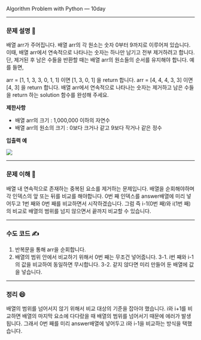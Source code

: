 Algorithm Problem with Python — 10day

***


### **문제 설명 📖**

배열 arr가 주어집니다. 배열 arr의 각 원소는 숫자 0부터 9까지로 이루어져 있습니다. 이때, 배열 arr에서 연속적으로 나타나는 숫자는 하나만 남기고 전부 제거하려고 합니다. 단, 제거된 후 남은 수들을 반환할 때는 배열 arr의 원소들의 순서를 유지해야 합니다. 예를 들면,

arr = [1, 1, 3, 3, 0, 1, 1] 이면 [1, 3, 0, 1] 을 return 합니다.
arr = [4, 4, 4, 3, 3] 이면 [4, 3] 을 return 합니다.
배열 arr에서 연속적으로 나타나는 숫자는 제거하고 남은 수들을 return 하는 solution 함수를 완성해 주세요.


**제한사항**

- 배열 arr의 크기 : 1,000,000 이하의 자연수
- 배열 arr의 원소의 크기 : 0보다 크거나 같고 9보다 작거나 같은 정수 

**입출력 예**

![](https://images.velog.io/images/qmasem/post/d9bd1ef4-881f-4281-9fdb-f4199ae8e09f/%E1%84%89%E1%85%B3%E1%84%8F%E1%85%B3%E1%84%85%E1%85%B5%E1%86%AB%E1%84%89%E1%85%A3%E1%86%BA%202021-02-18%20%E1%84%8B%E1%85%A9%E1%84%92%E1%85%AE%2010.50.51.png)

***

### **문제 이해 🔑**

배열 내 연속적으로 존재하는 중복된 요소를 제거하는 문제입니다.
배열을 순회해야하며 각 인덱스의 앞 또는 뒤를 비교를 해야합니다.
0번 째 인덱스를 answer배열에 미리 넣어두고 1번 째와 0번 째를 비교하면서 시작하겠습니다.
그럼 즉 i-1(0번 째)와 i(1번 째)의 비교로 배열의 범위를 넘지 않으면서 끝까지 비교할 수 있습니다.

***

### **수도 코드 ✍️**

1. 반복문을 통해 arr을 순회합니다.
2. 배열의 범위 안에서 비교하기 위해서 0번 째는 무조건 넣어줍니다.
3-1. i번 째와 i-1의 값을 비교하여 동일하면 무시합니다.
3-2. 같지 않다면 미리 만들어 둔 배열에 값을 넣습니다.

***

### 정리 😄

배열의 범위를 넘어서지 않기 위해서 비교 대상의 기준을 잡아야 했습니다.
i와 i+1를 비교하면 배열의 마지막 요소에 다다랐을 때 배열의 범위를 넘어서기 때문에 에러가 발생됩니다.
그래서 0번 째를 미리 answer배열에 넣어두고 i와 i-1을 비교하는 방식을 택했습니다.




